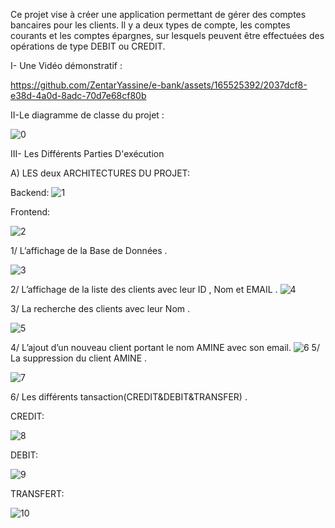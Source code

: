 
Ce projet vise à créer une application permettant de gérer des comptes bancaires pour les clients. Il y a deux types de compte, les comptes courants et les comptes épargnes, sur lesquels peuvent être effectuées des opérations de type DEBIT ou CREDIT.

I- Une Vidéo démonstratif :


https://github.com/ZentarYassine/e-bank/assets/165525392/2037dcf8-e38d-4a0d-8adc-70d7e68cf80b


II-Le diagramme de classe du projet :


![0](https://github.com/ZentarYassine/e-bank/assets/165525392/19d4c345-84f1-4358-9d6b-a5ac2ace70e3)



III- Les Différents Parties D'exécution

A) LES deux ARCHITECTURES DU PROJET:

Backend:
![1](https://github.com/ZentarYassine/e-bank/assets/165525392/1006d2e3-ae42-4de2-810f-e427197dbb7d)

Frontend:

![2](https://github.com/ZentarYassine/e-bank/assets/165525392/da52c122-ed4a-4346-8d06-291f12727916)


1/ L’affichage de la Base de Données .


![3](https://github.com/ZentarYassine/e-bank/assets/165525392/d28a7f51-0da3-44d4-84b3-7ce65da4e47b)

2/ L’affichage de la liste des clients avec leur ID , Nom et EMAIL . 
![4](https://github.com/ZentarYassine/e-bank/assets/165525392/ed15a45a-38af-42d3-8cfb-71313852e2ca)

3/ La recherche des clients avec leur Nom . 

![5](https://github.com/ZentarYassine/e-bank/assets/165525392/8fab5ff9-bdf2-4852-babe-3463b1f6b828)

4/ L’ajout d’un nouveau client portant le nom AMINE avec son email.
![6](https://github.com/ZentarYassine/e-bank/assets/165525392/4ce9b7c4-2e1d-4aa5-a614-6fa2776e08b3)
5/ La suppression du client AMINE .

![7](https://github.com/ZentarYassine/e-bank/assets/165525392/ae9bc423-a9bb-41fd-a0f0-d2c7060562a3)

6/ Les différents tansaction(CREDIT&DEBIT&TRANSFER) .

CREDIT:




![8](https://github.com/ZentarYassine/e-bank/assets/165525392/1ce3e092-1b62-45c4-aacc-de064dc65a6c)


DEBIT:





![9](https://github.com/ZentarYassine/e-bank/assets/165525392/c8c6a5fe-9fc1-4aa9-ab66-8a03bc02f43b)


TRANSFERT:


![10](https://github.com/ZentarYassine/e-bank/assets/165525392/ce5a7e75-e0ff-43c0-abc0-f80e2cee2ead)
